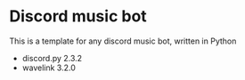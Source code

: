 # Discord music bot

This is a template for any discord music bot, written in Python

- discord.py 2.3.2
- wavelink 3.2.0
